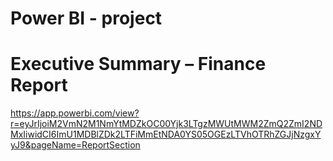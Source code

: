 # Power BI - project
# Executive Summary – Finance Report

https://app.powerbi.com/view?r=eyJrIjoiM2VmN2M1NmYtMDZkOC00Yjk3LTgzMWUtMWM2ZmQ2ZmI2NDMxIiwidCI6ImU1MDBlZDk2LTFiMmEtNDA0YS05OGEzLTVhOTRhZGJjNzgxYyJ9&pageName=ReportSection
